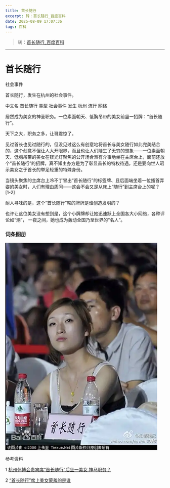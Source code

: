 ```yaml
---
title: 首长随行
excerpt: 转：首长随行_百度百科
date: 2025-08-09 17:07:36
tags: 百科
---
```


> 转：[首长随行\_百度百科](https://baike.baidu.com/item/首长随行/4856724)

---

# 首长随行

社会事件

首长随行，发生在杭州的社会事件。

中文名 首长随行
类型 社会事件
发生 杭州
流行 网络

居然成为美女的神圣职务。一位素面朝天、低胸吊带的美女前竖一招牌：“首长随行”。

天下之大，职务之多，让哥震惊了。

见过首长也见过随行的，但没见过这么有创意地将首长与美女随行如此完美结合的，这个创意不但让人大开眼界，而且也让人们陡生了无穷的想象——一位素面朝天、低胸吊带的美女在镁光灯聚焦的公开场合煞有介事地坐在主席台上，面前还放个“首长随行”的招牌，真不知主办方是为了彰显首长的特权待遇，还是要向世人昭示美女之于首长的举足轻重的特殊身份。

当镜头聚焦的主席台上冷不丁冒出“首长随行”的标签牌、且后面端坐着一位搔首弄姿的美女时，人们有理由质问——这会不会又是从床上“随行”到主席台上的呢？ [1-2]

耐人寻味的是，这个“首长随行”席的牌牌是谁创造发明的？

也许让这位美女没有想到是，这个小牌牌却让她迅速跃上全国各大小网络，各种评论如“潮”， 一夜之间，她也成为轰动全国乃至世界的“名人”。

### 词条图册

![](../img/首长随行/e7cd7b899e510fb3ba3a737ed933c895d1430c33.webp)

参考资料

1 [杭州休博会贵宾席“首长随行”后坐一美女 神马职务？](http://club.gongchang.com/viewthread.php?tid=502686&extra=)

2 [“首长随行”席上美女蒙羞的是谁](http://www.sc.xinhuanet.com/content/2011-09/22/content_23755378.htm)
